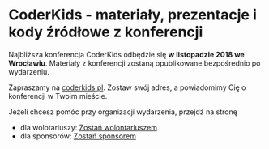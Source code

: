 # CoderKids - materiały, prezentacje i kody źródłowe z konferencji
Najbliższa konferencja CoderKids odbędzie się **w listopadzie 2018 we Wrocławiu**.
Materiały z konferencji zostaną opublikowane bezpośrednio po wydarzeniu.

Zapraszamy na [coderkids.pl](https://coderkids.pl/). Zostaw swój adres, a powiadomimy Cię o konferencji w Twoim mieście.

Jeżeli chcesz pomóc przy organizacji wydarzenia, przejdź na stronę
- dla wolotariuszy: [Zostań wolontariuszem](https://coderkids.pl/zostan-wolontariuszem/)
- dla sponsorów: [Zostań sponsorem](https://coderkids.pl/zostan-sponsorem/)
